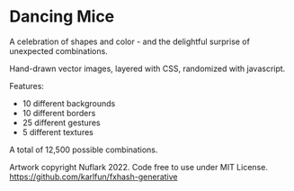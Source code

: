 # Dancing Mice

A celebration of shapes and color - and the delightful surprise of unexpected combinations. 

Hand-drawn vector images, layered with CSS, randomized with javascript. 

Features:
* 10 different backgrounds
* 10 different borders
* 25 different gestures
* 5 different textures

A total of 12,500 possible combinations. 

Artwork copyright Nuflark 2022. Code free to use under MIT License. https://github.com/karlfun/fxhash-generative

